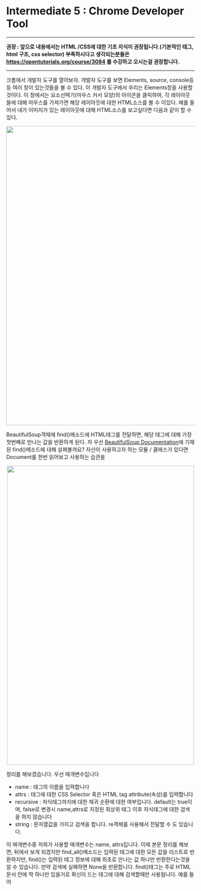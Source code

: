 # Intermediate 5 : Chrome Developer Tool
***

**권장 : 앞으로 내용에서는 HTML /CSS에 대한 기초 지식이 권장됩니다.(기본적인 태그, html 구조, css selector) 부족하시다고 생각되는분들은 https://opentutorials.org/course/3084 를 수강하고 오시는걸 권장합니다.**
***

크롬에서 개발자 도구를 열어보자. 개발자 도구를 보면 Elements, source, console등등 여러 창이 있는것들을 볼 수 있다. 이 개발자 도구에서 우리는 Elements창을 사용할 것이다. 이 창에서는 요소선택기(마우스 커서 모양)의 아이콘을 클릭하여, 각 레이아웃들에 대해 마우스를 가져가면 해당 레이아웃에 대한 HTML소스를 볼 수 이있다. 예를 들어서 내가 이미지가 있는 레이아웃에 대해 HTML소스를 보고싶다면 다음과 같이 할 수 있다.

<center><img src="https://user-images.githubusercontent.com/45956041/147309900-6827a3ef-66f9-443c-a617-f04f2f342c2b.png" width="1000" height="800"></center>


BeautifulSoup객체에 find()메소드에 HTML태그를 전달하면, 해당 태그에 대해 가장 첫번째로 만나는 값을 반환하게 된다. 자 우선 [BeautifulSoup Documentation](https://beautiful-soup-4.readthedocs.io/en/latest/index.html)에 기재된 find()메소드에 대해 살펴볼까요? 자신이 사용하고자 하는 모듈 / 클래스가 있다면 Document를 한번 읽어보고 사용하는 습관을 

<center><img src="https://user-images.githubusercontent.com/45956041/147311648-970a9b36-9bdd-4ff5-9de9-b3d954c7b544.png" width="500" height="800"></center>

정리를 해보겠습니다. 우선 매개변수입니다

  - name : 태그의 이름을 입력합니다
  - attrs : 태그에 대한 CSS Selector 혹은 HTML tag attribute(속성)를 입력합니다
  - recursive : 자식태그까지에 대한 재귀 순환에 대한 여부입니다. default는 true이며, false로 변경시 name,attrs로 지정된 최상위 태그 이후 자식태그에 대한 검색을 하지 않습니다
  - string : 문자열값을 가지고 검색을 합니다. re객체를 사용해서 전달할 수 도 있습니다.

이 매개변수중 저희가 사용할 매개변수는 name, attrs입니다. 이제 본문 정리를 해보면, 뒤에서 보게 되겠지만 find_all()메소드는 입력된 태그에 대한 모든 값을 리스트로 반환하지만, find()는 입력된 태그 정보에 대해 최초로 만나는 값 하나만 반환한다는것을 알 수 있습니다. 만약 검색에 실패하면 None을 반환합니다.
find()태그는 주로 HTML문서 안에 딱 하나만 있을거로 확신이 드는 태그에 대해 검색할때만 사용됩니다. 예를 들어 <title>태그가 있겠군요. 우선 이번 장에서는 그럼 find()메소드를 이용해서 <title>태그와 <title>태그의 content까지 출력해 보겠습니다. 코드는 아래와 같습니다. 각 코드가 왜 이렇게 유도가 되었는지 생각해보면서 작성해주세요.
  
```python3
import requests,sys
from bs4 import BeautifulSoup

url = "https://ko.wikipedia.org/wiki/%EC%95%A0%ED%94%8C"
# Get response from url
resp = requests.get(url)
#Get HTML text from response
resp_text = resp.text
# Variable for Beautiful Soup Instance
html = None

# If status code is in range of 200 : response is normal
if resp.status_code >= 200 and resp.status_code <300:
    print(f"Response Code : {resp.status_code}")
    html = BeautifulSoup(resp_text,'html.parser')
# If status code is not in range 200 : Abnormal connection
else:
    print(f"Connection Status is {resp.status_code}. Abnormal Response.")
    sys.exit()

title_tag = html.find('title')
print(title_tag)
print("\n")
print(title_tag.text)
''''
Response Code : 200
<title>애플 - 위키백과, 우리 모두의 백과사전</title>


애플 - 위키백과, 우리 모두의 백과사전
'''  
```
